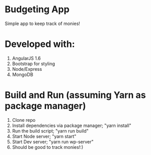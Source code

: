 # Budgeting App
Simple app to keep track of monies!

# Developed with:
1. AngularJS 1.6
2. Bootstrap for styling
3. Node/Express
4. MongoDB

# Build and Run (assuming Yarn as package manager)
1. Clone repo
2. Install dependencies via package manager; "yarn install"
3. Run the build script; "yarn run build"
4. Start Node server; "yarn start"
5. Start Dev server; "yarn run wp-server"
6. Should be good to track monies!:)

